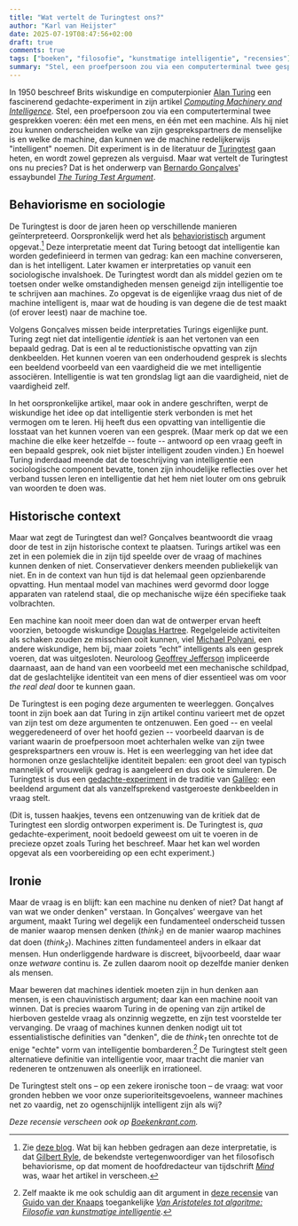 ```yaml
---
title: "Wat vertelt de Turingtest ons?"
author: "Karl van Heijster"
date: 2025-07-19T08:47:56+02:00
draft: true
comments: true
tags: ["boeken", "filosofie", "kunstmatige intelligentie", "recensies"]
summary: "Stel, een proefpersoon zou via een computerterminal twee gesprekken voeren: één met een mens, en één met een machine. Als hij niet zou kunnen onderscheiden welke van zijn gesprekspartners de menselijke is en welke de machine, dan kunnen we de machine redelijkerwijs \"intelligent\" noemen. Dit experiment is in de literatuur de Turingtest gaan heten, en wordt zowel geprezen als verguisd. Maar wat vertelt de Turingtest ons nu precies? Dat is het onderwerp van Bernardo Gonçalves' essaybundel *The Turing Test Argument*."
---
```


In 1950 beschreef Brits wiskundige en computerpionier [Alan Turing](https://plato.stanford.edu/entries/turing/ "'Alan Turing', Stanford Encyclopedia of Philosophy") een fascinerend gedachte-experiment in zijn artikel [*Computing Machinery and Intelligence*](https://en.wikipedia.org/wiki/Computing_Machinery_and_Intelligence "'Computing Machinery and Intelligence', Wikipedia"). Stel, een proefpersoon zou via een computerterminal twee gesprekken voeren: één met een mens, en één met een machine. Als hij niet zou kunnen onderscheiden welke van zijn gesprekspartners de menselijke is en welke de machine, dan kunnen we de machine redelijkerwijs "intelligent" noemen. Dit experiment is in de literatuur de [Turingtest](https://en.wikipedia.org/wiki/Turing_test "'Turing test', Wikipedia") gaan heten, en wordt zowel geprezen als verguisd. Maar wat vertelt de Turingtest ons nu precies? Dat is het onderwerp van [Bernardo Gonçalves](https://bgoncalves.github.io/)' essaybundel [*The Turing Test Argument*](https://www.routledge.com/The-Turing-Test-Argument/Goncalves/p/book/9781032291581 "Bernardo Gonçalves, 'The Turing Test Argument', Routledge 2024").


## Behaviorisme en sociologie


De Turingtest is door de jaren heen op verschillende manieren geïnterpreteerd. Oorspronkelijk werd het als [behavioristisch](https://plato.stanford.edu/entries/behaviorism/ "'Behaviorism', Stanford Encylopedia of Philosophy") argument opgevat.[^1] Deze interpretatie meent dat Turing betoogt dat intelligentie kan worden gedefinieerd in termen van gedrag: kan een machine converseren, dan is het intelligent. Later kwamen er interpretaties op vanuit een sociologische invalshoek. De Turingtest wordt dan als middel gezien om te toetsen onder welke omstandigheden mensen geneigd zijn intelligentie toe te schrijven aan machines. Zo opgevat is de eigenlijke vraag dus niet of de machine intelligent is, maar wat de houding is van degene die de test maakt (of erover leest) naar de machine toe.


Volgens Gonçalves missen beide interpretaties Turings eigenlijke punt. Turing zegt niet dat intelligentie *identiek* is aan het vertonen van een bepaald gedrag. Dat is een al te reductionistische opvatting van zijn denkbeelden. Het kunnen voeren van een onderhoudend gesprek is slechts een beeldend voorbeeld van een vaardigheid die we met intelligentie associëren. Intelligentie is wat ten grondslag ligt aan die vaardigheid, niet de vaardigheid zelf.


In het oorspronkelijke artikel, maar ook in andere geschriften, werpt de wiskundige het idee op dat intelligentie sterk verbonden is met het vermogen om te leren. Hij heeft dus een opvatting van intelligentie die losstaat van het kunnen voeren van een gesprek. (Maar merk op dat we een machine die elke keer hetzelfde -- foute -- antwoord op een vraag geeft in een bepaald gesprek, ook niet bijster intelligent zouden vinden.) En hoewel Turing inderdaad meende dat de toeschrijving van intelligentie een sociologische component bevatte, tonen zijn inhoudelijke reflecties over het verband tussen leren en intelligentie dat het hem niet louter om ons gebruik van woorden te doen was.


## Historische context


Maar wat zegt de Turingtest dan wel? Gonçalves beantwoordt die vraag door de test in zijn historische context te plaatsen. Turings artikel was een zet in een polemiek die in zijn tijd speelde over de vraag of machines kunnen denken of niet. Conservatiever denkers meenden publiekelijk van niet. En in de context van hun tijd is dat helemaal geen opzienbarende opvatting. Hun mentaal model van machines werd gevormd door logge apparaten van ratelend staal, die op mechanische wijze één specifieke taak volbrachten.


Een machine kan nooit meer doen dan wat de ontwerper ervan heeft voorzien, betoogde wiskundige [Douglas Hartree](https://en.wikipedia.org/wiki/Douglas_Hartree "'Douglas Hartree', Wikipedia").  Regelgeleide activiteiten als schaken zouden ze misschien ooit kunnen, viel [Michael Polyani](https://en.wikipedia.org/wiki/Michael_Polanyi "'Michael Polyani', Wikipedia"), een andere wiskundige, hem bij, maar zoiets “echt” intelligents als een gesprek voeren, dat was uitgesloten. Neuroloog [Geoffrey Jefferson](https://en.wikipedia.org/wiki/Geoffrey_Jefferson "'Geoffrey Jefferson', Wikipedia") impliceerde daarnaast, aan de hand van een voorbeeld met een mechanische schildpad, dat de geslachtelijke identiteit van een mens of dier essentieel was om voor *the real deal* door te kunnen gaan.


De Turingtest is een poging deze argumenten te weerleggen. Gonçalves toont in zijn boek aan dat Turing in zijn artikel continu varieert met de opzet van zijn test om deze argumenten te ontzenuwen. Een goed -- en veelal weggeredeneerd of over het hoofd gezien -- voorbeeld daarvan is de variant waarin de proefpersoon moet achterhalen welke van zijn twee gesprekspartners een vrouw is. Het is een weerlegging van het idee dat hormonen onze geslachtelijke identiteit bepalen: een groot deel van typisch mannelijk of vrouwelijk gedrag is aangeleerd en dus ook te simuleren. De Turingtest is dus een [gedachte-experiment](https://plato.stanford.edu/entries/thought-experiment/ "'Thought Experiments', Stanford Encyclopedia of Philosophy") in de traditie van [Galileo](https://plato.stanford.edu/entries/galileo/ "'Galileo Galilei' Stanford Encyclopedia of Philosophy"): een beeldend argument dat als vanzelfsprekend vastgeroeste denkbeelden in vraag stelt.


(Dit is, tussen haakjes, tevens een ontzenuwing van de kritiek dat de Turingtest een slordig ontworpen experiment is. De Turingtest is, *qua* gedachte-experiment, nooit bedoeld geweest om uit te voeren in de precieze opzet zoals Turing het beschreef. Maar het kan wel worden opgevat als een voorbereiding op een echt experiment.)


## Ironie


Maar de vraag is en blijft: kan een machine nu denken of niet? Dat hangt af van wat we onder  denken" verstaan. In Gonçalves’ weergave van het argument, maakt Turing wel degelijk een fundamenteel onderscheid tussen de manier waarop mensen denken (*think<sub>1</sub>*) en de manier waarop machines dat doen (*think<sub>2</sub>*). Machines zitten fundamenteel anders in elkaar dat mensen. Hun onderliggende hardware is discreet, bijvoorbeeld, daar waar onze *wetware* continu is. Ze zullen daarom nooit op dezelfde manier denken als mensen. 


Maar beweren dat machines identiek moeten zijn in hun denken aan mensen, is een chauvinistisch argument; daar kan een machine nooit van winnen. Dat is precies waarom Turing in de opening van zijn artikel de hierboven gestelde vraag als onzinnig wegzette, en zijn test voorstelde ter vervanging. De vraag of machines kunnen denken nodigt uit tot essentialistische definities van "denken", die de *think<sub>1</sub>* ten onrechte tot de enige "echte" vorm van intelligentie bombarderen.[^2] De Turingtest stelt geen alternatieve definitie van intelligentie voor, maar tracht die manier van redeneren te ontzenuwen als oneerlijk en irrationeel.


De Turingtest stelt ons – op een zekere ironische toon – de vraag: wat voor gronden hebben we voor onze superioriteitsgevoelens, wanneer machines net zo vaardig, net zo ogenschijnlijk intelligent zijn als wij? 


*Deze recensie verscheen ook op [Boekenkrant.com](https://boekenkrant.com/).*


[^1]: Zie [deze blog](KUNSTMATIG_INTELLIGENT_GEDRAG "'Kunstmatig intelligent gedrag'"). Wat bij kan hebben gedragen aan deze interpretatie, is dat [Gilbert Ryle](https://plato.stanford.edu/entries/ryle/ "'Gilbert Ryle', Stanford Encyclopedia of Philosophy"), de bekendste vertegenwoordiger van het filosofisch behaviorisme, op dat moment de hoofdredacteur van tijdschrift [*Mind*](https://en.wikipedia.org/wiki/Mind_%28journal%29 "'Mind (journal)', Wikipedia") was, waar het artikel in verscheen.

[^2]: Zelf maakte ik me ook schuldig aan dit argument in [deze recensie](/blog/22/06/is-kunstmatige-intelligentie-wel-echt-intelligent/ "'Is kunstmatige intelligentie wel écht intelligent?'") van [Guido van der Knaaps](https://www.linkedin.com/in/guido-van-der-knaap/) toegankelijke [*Van Aristoteles tot algoritme: Filosofie van kunstmatige intelligentie*](https://www.boomfilosofie.nl/product/100-10536_Van-Aristoteles-tot-algoritme "Guido van der Knaap, 'Van Aristoteles tot algoritme: Filosofie van kunstmatige intelligentie', Boom 2022").
